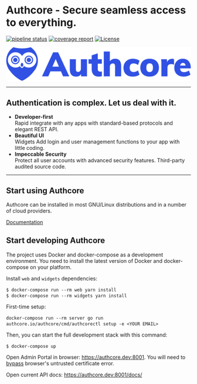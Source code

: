 # Authcore - Secure seamless access to everything.

[![pipeline status](https://gitlab.com/blocksq/authcore/badges/master/pipeline.svg)](https://gitlab.com/blocksq/authcore/-/commits/master)
[![coverage report](https://gitlab.com/blocksq/authcore/badges/master/coverage.svg)](https://gitlab.com/blocksq/authcore/-/commits/master)
[![License](https://img.shields.io/badge/license-Apache%202-blue)](https://raw.githubusercontent.com/blocksq/authcore/master/LICENSE)

![Logo](assets/logo.svg)

----

## Authentication is complex. Let us deal with it.

* **Developer-first**<br>
  Rapid integrate with any apps with standard-based protocols and elegant REST API.
* **Beautiful UI**<br>
  Widgets Add login and user management functions to your app with little coding.
* **Impeccable Security**<br>
  Protect all user accounts with advanced security features. Third-party audited source code.

----

## Start using Authcore

Authcore can be installed in most GNU/Linux distributions and in a number of cloud providers.

[Documentation](https://docs.authcore.io/guides/install)

## Start developing Authcore

The project uses Docker and docker-compose as a development environment. You need to install the
latest version of Docker and docker-compose on your platform.

Install `web` and `widgets` dependencies:

```
$ docker-compose run --rm web yarn install
$ docker-compose run --rm widgets yarn install
```

First-time setup:

```
docker-compose run --rm server go run authcore.io/authcore/cmd/authcorectl setup -e <YOUR EMAIL>
```

Then, you can start the full development stack with this command:

```
$ docker-compose up
```

Open Admin Portal in browser: https://authcore.dev:8001. You will need to
[bypass](https://stackoverflow.com/questions/58802767/no-proceed-anyway-option-on-neterr-cert-invalid-in-chrome-on-macos)
browser's untrusted certificate error.

Open current API docs: https://authcore.dev:8001/docs/